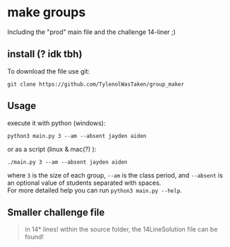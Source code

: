 
# make groups

Including the "prod" main file and the challenge 14-liner ;)

## install (? idk tbh)
To download the file use git:
```
git clone https://github.com/TylenolWasTaken/group_maker
```

## Usage
execute it with python (windows):
```
python3 main.py 3 --am --absent jayden aiden
```
or as a script (linux & mac(?) ):
```
./main.py 3 --am --absent jayden aiden
```
where `3` is the size of each group, `--am` is the class period, and `--absent` is an optional value of students separated with spaces. <br/>
For more detailed help you can run `python3 main.py --help`.

## Smaller challenge file
> in 14* lines!
within the source folder, the 14LineSolution file can be found!

